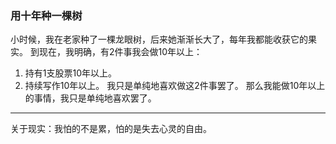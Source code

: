 ### 用十年种一棵树
小时候，我在老家种了一棵龙眼树，后来她渐渐长大了，每年我都能收获它的果实。
到现在，我明确，有2件事我会做10年以上：
1. 持有1支股票10年以上。
2. 持续写作10年以上。
我只是单纯地喜欢做这2件事罢了。
那么我能做10年以上的事情，我只是单纯地喜欢罢了。
---
关于现实：我怕的不是累，怕的是失去心灵的自由。
